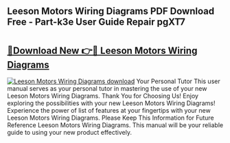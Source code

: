 ## Leeson Motors Wiring Diagrams PDF Download Free - Part-k3e User Guide Repair pgXT7

# <h2><a href="http://dfrcvlb.blite.top/?on=Leeson+Motors+Wiring+Diagrams">🔗Download New 👉🔴 Leeson Motors Wiring Diagrams</a></h2>

[![Leeson Motors Wiring Diagrams download](https://i.imgur.com/lujVjoI.png)](http://dfrcvlb.blite.top/?on=Leeson+Motors+Wiring+Diagrams)
Your Personal Tutor This user manual serves as your personal tutor in mastering the use of your new Leeson Motors Wiring Diagrams. Thank You for Choosing Us! Enjoy exploring the possibilities with your new Leeson Motors Wiring Diagrams! Experience the power of list of features at your fingertips with your new Leeson Motors Wiring Diagrams. Please Keep This Information for Future Reference Leeson Motors Wiring Diagrams. This manual will be your reliable guide to using your new product effectively.
